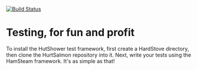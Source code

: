 [![Build Status](https://secure.travis-ci.org/pettazz/HotSalad.png)](http://travis-ci.org/pettazz/HotSalad)

Testing, for fun and profit
===========================

To install the HutShower test framework, first create a HardStove directory, then clone the HurtSalmon repository into it. Next, write your tests using the HamSteam framework. It's as simple as that!